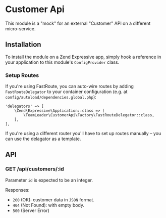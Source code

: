 # Customer Api

This module is a "mock" for an external "Customer" API on a different micro-service.

## Installation

To install the module on a Zend Expressive app, simply hook a reference in your application to this module's 
`ConfigProvider` class. 

### Setup Routes
If you're using FastRoute, you can auto-wire routes by adding `FastRouteDelegator` to your container configuration 
(e.g. at `config/autoload/dependencies.global.php`):

```
'delegators' => [
    \Zend\Expressive\Application::class => [
        \TeamLeader\CustomerApi\Factory\FastRouteDelegator::class,
    ],
],
```

If you're using a different router you'll have to set up routes manually – you can use the delagator as a template.

## API

### GET /api/customers/:id

Parameter `id` is expected to be an integer.

Responses:
* `200` (OK): customer data in `JSON` format.
* `404` (Not Found): with empty body.
* `500` (Server Error)
